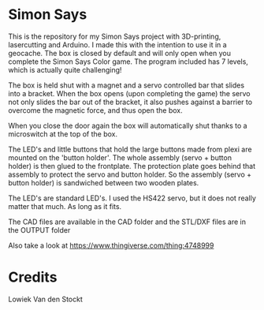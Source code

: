 # Simon Says

This is the repository for my Simon Says project with 3D-printing, lasercutting and Arduino. I made this with the intention to use it in a geocache. The box is closed by default and will only open when you complete the Simon Says Color game. The program included has 7 levels, which is actually quite challenging!

The box is held shut with a magnet and a servo controlled bar that slides into a bracket. When the box opens (upon completing the game) the servo not only slides the bar out of the bracket, it also pushes against a barrier to overcome the magnetic force, and thus open the box.

When you close the door again the box will automatically shut thanks to a microswitch at the top of the box.

The LED's and little buttons that hold the large buttons made from plexi are mounted on the 'button holder'. The whole assembly (servo + button holder) is then glued to the frontplate. The protection plate goes behind that assembly to protect the servo and button holder. So the assembly (servo + button holder) is sandwiched between two wooden plates.

The LED's are standard LED's. I used the HS422 servo, but it does not really matter that much. As long as it fits.

The CAD files are available in the CAD folder and the STL/DXF files are in the OUTPUT folder

Also take a look at https://www.thingiverse.com/thing:4748999

# Credits
Lowiek Van den Stockt
